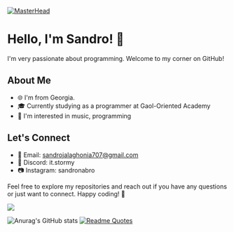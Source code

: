 [![MasterHead](https://i.pinimg.com/originals/f1/e0/68/f1e068c8ee23c317dcf45978add9109f.gif)](https://github.com/sandronabro)


# Hello, I'm Sandro! 👋

I'm very passionate about programming. Welcome to my corner on GitHub!

## About Me

- 🌐 I'm from Georgia.
- 🎓 Currently studying as a programmer at Gaol-Oriented Academy
- 🚀 I'm interested in music, programming

## Let's Connect

- 📧 Email: sandrojalaghonia707@gmail.com
- 💼 Discord: it.stormy
- 📷 Instagram: sandronabro

Feel free to explore my repositories and reach out if you have any questions or just want to connect. Happy coding! 🚀


![](https://komarev.com/ghpvc/?username=sandronabro)


![Anurag's GitHub stats](https://github-readme-stats.vercel.app/api?username=sandronabro&show_icons=true&theme=graywhite )
[![Readme Quotes](https://quotes-github-readme.vercel.app/api?type=horizontal&theme=dark)](https://github.com/piyushsuthar/github-readme-quotes)
